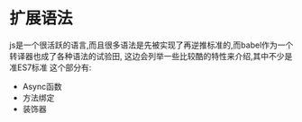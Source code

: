# 扩展语法

js是一个很活跃的语言,而且很多语法是先被实现了再逆推标准的,而babel作为一个转译器也成了各种语法的试验田,
这边会列举一些比较酷的特性来介绍,其中不少是准ES7标准
这个部分有:

+ Async函数
+ 方法绑定
+ 装饰器
